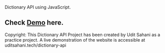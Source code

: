 Dictionary API using JavaScript.

<h2>Check <a href="[https://vercel.com/uditrsahanis-projects/dictionary-api](https://dictionary-adxznmcce-uditrsahanis-projects.vercel.app/)"/><b>Demo</b></a> here.</h2>

Copyright: This Dictionary API Project has been created by Udit Sahani as a practice project. A live demonstration of the website is accessible at uditsahani.tech/dictionary-api
